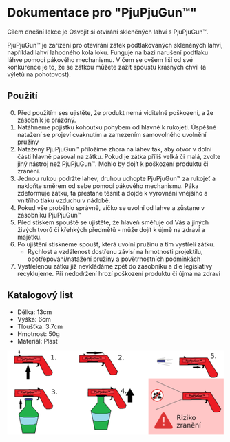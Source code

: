 # Dokumentace pro "PjuPjuGun™"

Cílem dnešní lekce je Osvojit si otvírání skleněných lahví s PjuPjuGun™.

PjuPjuGun™ je zařízení pro otevírání zátek podtlakovaných skleněných lahví, například lahví lahodného kola loku. Funguje na bázi narušení podtlaku láhve pomocí pákového mechanismu. 
V čem se ovšem liší od své konkurence je to, že se zátkou můžete zažít spoustu krásných chvil (a výletů na pohotovost).

 

## Použití

0. Před použitím ses ujistěte, že produkt nemá viditelné poškození, a že zásobník je prázdný.
1. Natáhneme pojistku kohoutku pohybem od hlavně k rukojeti. Úspěšné natažení se projeví cvaknutím a zamezením samovolného uvolnění pružiny
2. Natažený PjuPjuGun™ přiložíme zhora na láhev tak, aby otvor v dolní části hlavně pasoval na zátku. Pokud je zátka příliš velká či malá, zvolte jiný nástroj než PjuPjuGun™. Mohlo by dojít k poškození produktu či zranění.
3. Jednou rukou podržte lahev, druhou uchopte PjuPjuGun™ za rukojeť a nakloňte směrem od sebe pomocí pákového mechanismu. Páka zdeformuje zátku, ta přestane těsnit a dojde k vyrovnání vnějšího a vnitřího tlaku vzduchu v nádobě.
4. Pokud vše proběhlo správně, víčko se uvolní od lahve a zůstane v zásobníku PjuPjuGun™
5. Před stiskem spouště se ujistěte, že hlaveň směřuje od Vás a jiných živých tvorů či křehkých předmětů - může dojít k újmě na zdraví a majetku.
6. Po ujištění stiskneme spoušť, která uvolní pružinu a tím vystřelí zátku.
    - Rychlost a vzdálenost dostřenu závisí na hmotnosti projektilu, opotřepování/natažení pružiny a povětrnostních podmínkách
7. Vystřelenou zátku již nevkládáme zpět do zásobníku a dle legislativy recyklujeme. Při nedodržení hrozí poškození produktu či újma na zdraví

## Katalogový list
- Délka: 13cm
- Výška: 6cm
- Tloušťka: 3.7cm
- Hmotnost: 50g
- Materiál: Plast

![Ilustrace](manual.png)
